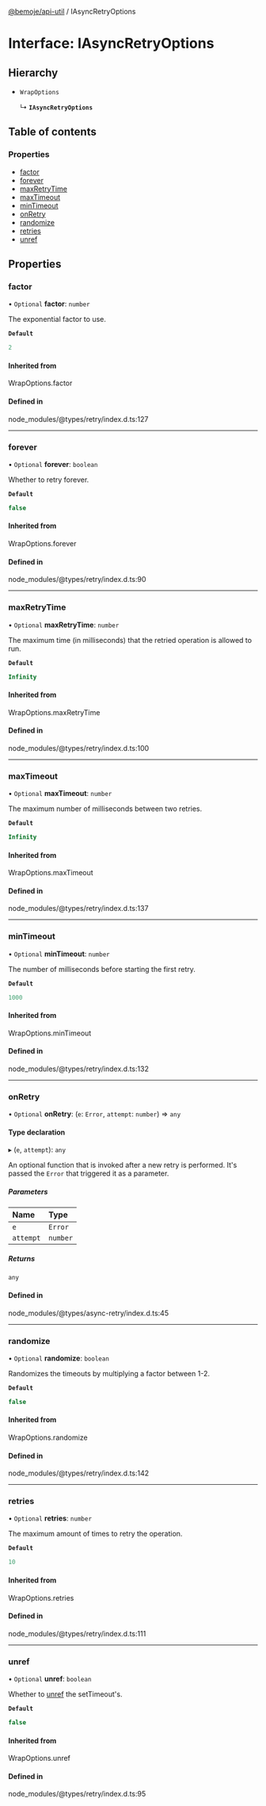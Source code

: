 [@bemoje/api-util](https://github.com/bemoje/tsmono/blob/main/pkg/api-util/docs/md/index.md) / IAsyncRetryOptions

# Interface: IAsyncRetryOptions

## Hierarchy

- `WrapOptions`

  ↳ **`IAsyncRetryOptions`**

## Table of contents

### Properties

- [factor](https://github.com/bemoje/tsmono/blob/main/pkg/api-util/docs/md/interfaces/IAsyncRetryOptions.md#factor)
- [forever](https://github.com/bemoje/tsmono/blob/main/pkg/api-util/docs/md/interfaces/IAsyncRetryOptions.md#forever)
- [maxRetryTime](https://github.com/bemoje/tsmono/blob/main/pkg/api-util/docs/md/interfaces/IAsyncRetryOptions.md#maxretrytime)
- [maxTimeout](https://github.com/bemoje/tsmono/blob/main/pkg/api-util/docs/md/interfaces/IAsyncRetryOptions.md#maxtimeout)
- [minTimeout](https://github.com/bemoje/tsmono/blob/main/pkg/api-util/docs/md/interfaces/IAsyncRetryOptions.md#mintimeout)
- [onRetry](https://github.com/bemoje/tsmono/blob/main/pkg/api-util/docs/md/interfaces/IAsyncRetryOptions.md#onretry)
- [randomize](https://github.com/bemoje/tsmono/blob/main/pkg/api-util/docs/md/interfaces/IAsyncRetryOptions.md#randomize)
- [retries](https://github.com/bemoje/tsmono/blob/main/pkg/api-util/docs/md/interfaces/IAsyncRetryOptions.md#retries)
- [unref](https://github.com/bemoje/tsmono/blob/main/pkg/api-util/docs/md/interfaces/IAsyncRetryOptions.md#unref)

## Properties

### factor

• `Optional` **factor**: `number`

The exponential factor to use.

**`Default`**

```ts
2
```

#### Inherited from

WrapOptions.factor

#### Defined in

node_modules/@types/retry/index.d.ts:127

___

### forever

• `Optional` **forever**: `boolean`

Whether to retry forever.

**`Default`**

```ts
false
```

#### Inherited from

WrapOptions.forever

#### Defined in

node_modules/@types/retry/index.d.ts:90

___

### maxRetryTime

• `Optional` **maxRetryTime**: `number`

The maximum time (in milliseconds) that the retried operation is allowed to run.

**`Default`**

```ts
Infinity
```

#### Inherited from

WrapOptions.maxRetryTime

#### Defined in

node_modules/@types/retry/index.d.ts:100

___

### maxTimeout

• `Optional` **maxTimeout**: `number`

The maximum number of milliseconds between two retries.

**`Default`**

```ts
Infinity
```

#### Inherited from

WrapOptions.maxTimeout

#### Defined in

node_modules/@types/retry/index.d.ts:137

___

### minTimeout

• `Optional` **minTimeout**: `number`

The number of milliseconds before starting the first retry.

**`Default`**

```ts
1000
```

#### Inherited from

WrapOptions.minTimeout

#### Defined in

node_modules/@types/retry/index.d.ts:132

___

### onRetry

• `Optional` **onRetry**: (`e`: `Error`, `attempt`: `number`) => `any`

#### Type declaration

▸ (`e`, `attempt`): `any`

An optional function that is invoked after a new retry is performed. It's passed the
`Error` that triggered it as a parameter.

##### Parameters

| Name | Type |
| :------ | :------ |
| `e` | `Error` |
| `attempt` | `number` |

##### Returns

`any`

#### Defined in

node_modules/@types/async-retry/index.d.ts:45

___

### randomize

• `Optional` **randomize**: `boolean`

Randomizes the timeouts by multiplying a factor between 1-2.

**`Default`**

```ts
false
```

#### Inherited from

WrapOptions.randomize

#### Defined in

node_modules/@types/retry/index.d.ts:142

___

### retries

• `Optional` **retries**: `number`

The maximum amount of times to retry the operation.

**`Default`**

```ts
10
```

#### Inherited from

WrapOptions.retries

#### Defined in

node_modules/@types/retry/index.d.ts:111

___

### unref

• `Optional` **unref**: `boolean`

Whether to [unref](https://nodejs.org/api/timers.html#timers_unref) the setTimeout's.

**`Default`**

```ts
false
```

#### Inherited from

WrapOptions.unref

#### Defined in

node_modules/@types/retry/index.d.ts:95
